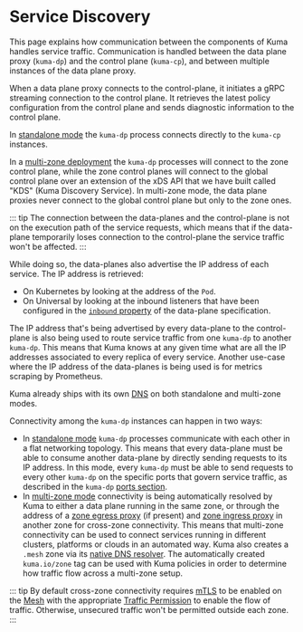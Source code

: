 # Service Discovery

This page explains how communication between the components of Kuma handles service traffic. Communication is handled between the data plane proxy (`kuma-dp`) and the control plane (`kuma-cp`), and between multiple instances of the data plane proxy.

When a data plane proxy connects to the control-plane, it initiates a gRPC streaming connection to the control plane. It retrieves the latest policy configuration from the control plane and sends diagnostic information to the control plane.

In [standalone mode](../deployments/stand-alone.md) the `kuma-dp` process connects directly to the `kuma-cp` instances.

In a [multi-zone deployment](../deployments/multi-zone.md) the `kuma-dp` processes will connect to the zone control plane, while the zone control planes will connect to the global control plane over an extension of the xDS API that we have built called "KDS" (Kuma Discovery Service). In multi-zone mode, the data plane proxies never connect to the global control plane but only to the zone ones.

::: tip
The connection between the data-planes and the control-plane is not on the execution path of the service requests, which means that if the data-plane temporarily loses connection to the control-plane the service traffic won't be affected.
:::

While doing so, the data-planes also advertise the IP address of each service. The IP address is retrieved:

* On Kubernetes by looking at the address of the `Pod`.
* On Universal by looking at the inbound listeners that have been configured in the [`inbound` property](../generated/resources/proxy_dataplane.md) of the data-plane specification.

The IP address that's being advertised by every data-plane to the control-plane is also being used to route service traffic from one `kuma-dp` to another `kuma-dp`. This means that Kuma knows at any given time what are all the IP addresses associated to every replica of every service. Another use-case where the IP address of the data-planes is being used is for metrics scraping by Prometheus.

Kuma already ships with its own [DNS](../networking/dns.md) on both standalone and multi-zone modes. 

Connectivity among the `kuma-dp` instances can happen in two ways:

* In [standalone mode](../deployments/stand-alone.md) `kuma-dp` processes communicate with each other in a flat networking topology. This means that every data-plane must be able to consume another data-plane by directly sending requests to its IP address. In this mode, every `kuma-dp` must be able to send requests to every other `kuma-dp` on the specific ports that govern service traffic, as described in the `kuma-dp` [ports section](networking.md#kuma-dp-ports).
* In [multi-zone mode](../deployments/multi-zone.md) connectivity is being automatically resolved by Kuma to either a data plane running in the same zone, or through the address of a [zone egress proxy](../explore/zoneegress.md) (if present) and [zone ingress proxy](../explore/zone-ingress.md) in another zone for cross-zone connectivity. This means that multi-zone connectivity can be used to connect services running in different clusters, platforms or clouds in an automated way. Kuma also creates a `.mesh` zone via its [native DNS resolver](../networking/dns/). The automatically created `kuma.io/zone` tag can be used with Kuma policies in order to determine how traffic flow across a multi-zone setup.

::: tip
By default cross-zone connectivity requires [mTLS](../policies/mutual-tls.md) to be enabled on the [Mesh](../policies/mesh.md) with the appropriate [Traffic Permission](../policies/traffic-permissions.md) to enable the flow of traffic. Otherwise, unsecured traffic won't be permitted outside each zone.
:::
